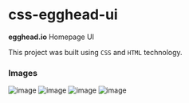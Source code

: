 # css-egghead-ui

**egghead.io** Homepage UI 

This project was built using `CSS` and `HTML` technology.

### Images
![image](https://user-images.githubusercontent.com/68450622/184618241-a3ae28a6-ec4e-49a2-b73b-7d0d68c3cbb8.png)
![image](https://user-images.githubusercontent.com/68450622/184618303-3bb2b7dd-fab9-43e9-9c8e-42d42bc900b0.png)
![image](https://user-images.githubusercontent.com/68450622/184618348-1723ff9c-9eb3-4920-8aec-fe97fb3b41df.png)
![image](https://user-images.githubusercontent.com/68450622/184618420-007aaf6a-b0f2-430e-91df-cf23e4b393e3.png)
